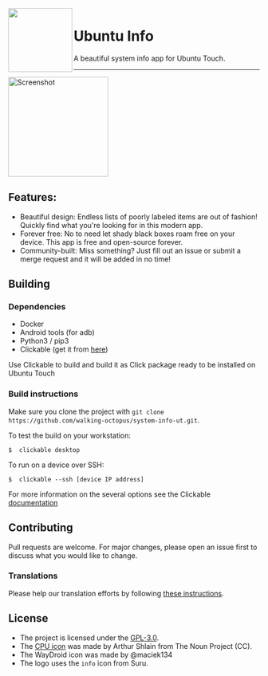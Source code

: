 <img height="128" src="./assets/logo.png" align="left"/>

# Ubuntu Info

A beautiful system info app for Ubuntu Touch.
_________________________________

<img src="https://open-store.io/screenshots/system-info.walking-octopus-screenshot-4ff4fa94-9a16-4ad4-9e1a-ee12fd8618ce.png" alt="Screenshot" width="200" />

## Features:
 - Beautiful design: Endless lists of poorly labeled items are out of fashion! Quickly find what you're looking for in this modern app.
 - Forever free: No to need let shady black boxes roam free on your device. This app is free and open-source forever.
 - Community-built: Miss something? Just fill out an issue or submit a merge request and it will be added in no time!

## Building 

### Dependencies
- Docker
- Android tools (for adb)
- Python3 / pip3
- Clickable (get it from [here](https://clickable-ut.dev/en/latest/index.html))

Use Clickable to build and build it as Click package ready to be installed on Ubuntu Touch

### Build instructions
Make sure you clone the project with
`git clone https://github.com/walking-octopus/system-info-ut.git`.

To test the build on your workstation:
```
$  clickable desktop
```

To run on a device over SSH:
```
$  clickable --ssh [device IP address]
```

For more information on the several options see the Clickable [documentation](https://clickable-ut.dev/en/latest/index.html)

## Contributing
Pull requests are welcome. For major changes, please open an issue first to discuss what you would like to change.

### Translations
Please help our translation efforts by following [these instructions](https://github.com/walking-octopus/system-info-ut/tree/main/po/README.md).

## License
 - The project is licensed under the [GPL-3.0](https://opensource.org/licenses/GPL-3.0).
 - The [CPU icon](https://thenounproject.com/icon/cpu-156717/) was made by Arthur Shlain from The Noun Project (CC).
 - The WayDroid icon was made by @maciek134
 - The logo uses the `info` icon from Suru.
